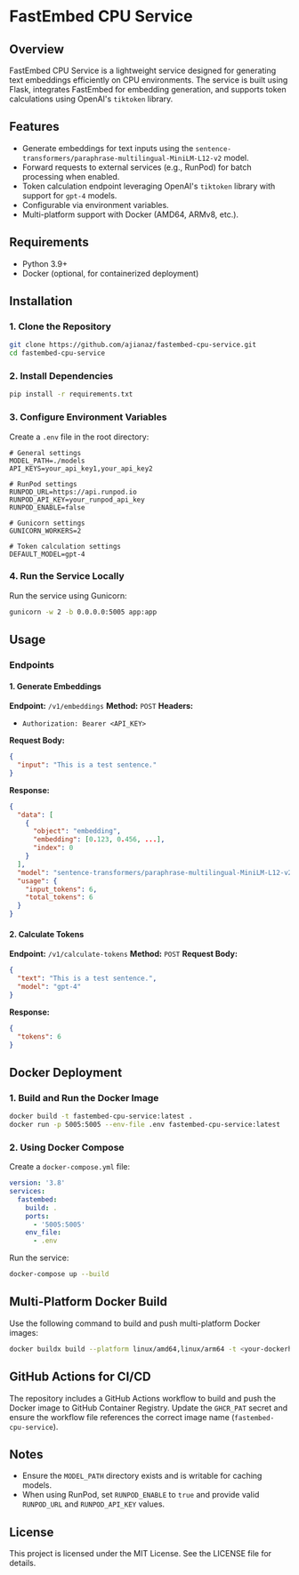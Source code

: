 # FastEmbed CPU Service

## Overview

FastEmbed CPU Service is a lightweight service designed for generating text embeddings efficiently on CPU environments. The service is built using Flask, integrates FastEmbed for embedding generation, and supports token calculations using OpenAI's `tiktoken` library.

## Features

- Generate embeddings for text inputs using the `sentence-transformers/paraphrase-multilingual-MiniLM-L12-v2` model.
- Forward requests to external services (e.g., RunPod) for batch processing when enabled.
- Token calculation endpoint leveraging OpenAI's `tiktoken` library with support for `gpt-4` models.
- Configurable via environment variables.
- Multi-platform support with Docker (AMD64, ARMv8, etc.).

## Requirements

- Python 3.9+
- Docker (optional, for containerized deployment)

## Installation

### 1. Clone the Repository

```bash
git clone https://github.com/ajianaz/fastembed-cpu-service.git
cd fastembed-cpu-service
```

### 2. Install Dependencies

```bash
pip install -r requirements.txt
```

### 3. Configure Environment Variables

Create a `.env` file in the root directory:

```env
# General settings
MODEL_PATH=./models
API_KEYS=your_api_key1,your_api_key2

# RunPod settings
RUNPOD_URL=https://api.runpod.io
RUNPOD_API_KEY=your_runpod_api_key
RUNPOD_ENABLE=false

# Gunicorn settings
GUNICORN_WORKERS=2

# Token calculation settings
DEFAULT_MODEL=gpt-4
```

### 4. Run the Service Locally

Run the service using Gunicorn:

```bash
gunicorn -w 2 -b 0.0.0.0:5005 app:app
```

## Usage

### Endpoints

#### 1. Generate Embeddings

**Endpoint:** `/v1/embeddings`
**Method:** `POST`
**Headers:**

- `Authorization: Bearer <API_KEY>`

**Request Body:**

```json
{
  "input": "This is a test sentence."
}
```

**Response:**

```json
{
  "data": [
    {
      "object": "embedding",
      "embedding": [0.123, 0.456, ...],
      "index": 0
    }
  ],
  "model": "sentence-transformers/paraphrase-multilingual-MiniLM-L12-v2",
  "usage": {
    "input_tokens": 6,
    "total_tokens": 6
  }
}
```

#### 2. Calculate Tokens

**Endpoint:** `/v1/calculate-tokens`
**Method:** `POST`
**Request Body:**

```json
{
  "text": "This is a test sentence.",
  "model": "gpt-4"
}
```

**Response:**

```json
{
  "tokens": 6
}
```

## Docker Deployment

### 1. Build and Run the Docker Image

```bash
docker build -t fastembed-cpu-service:latest .
docker run -p 5005:5005 --env-file .env fastembed-cpu-service:latest
```

### 2. Using Docker Compose

Create a `docker-compose.yml` file:

```yaml
version: '3.8'
services:
  fastembed:
    build: .
    ports:
      - '5005:5005'
    env_file:
      - .env
```

Run the service:

```bash
docker-compose up --build
```

## Multi-Platform Docker Build

Use the following command to build and push multi-platform Docker images:

```bash
docker buildx build --platform linux/amd64,linux/arm64 -t <your-dockerhub-username>/fastembed-cpu-service:latest . --push
```

## GitHub Actions for CI/CD

The repository includes a GitHub Actions workflow to build and push the Docker image to GitHub Container Registry. Update the `GHCR_PAT` secret and ensure the workflow file references the correct image name (`fastembed-cpu-service`).

## Notes

- Ensure the `MODEL_PATH` directory exists and is writable for caching models.
- When using RunPod, set `RUNPOD_ENABLE` to `true` and provide valid `RUNPOD_URL` and `RUNPOD_API_KEY` values.

## License

This project is licensed under the MIT License. See the LICENSE file for details.
